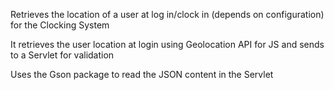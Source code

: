 Retrieves the location of a user at log in/clock in (depends on configuration) for the Clocking System

It retrieves the user location at login using Geolocation API for JS and sends to a Servlet for validation

Uses the Gson package to read the JSON content in the Servlet
